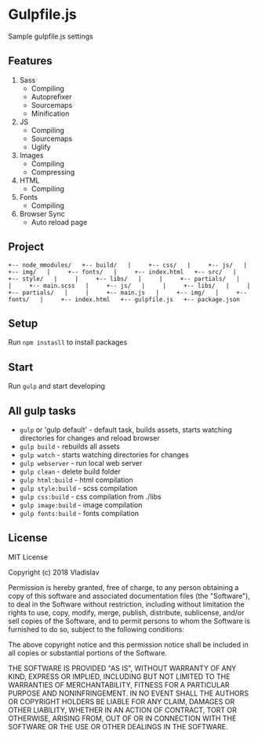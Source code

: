 # Gulpfile.js
Sample gulpfile.js settings

## Features
1. Sass
   * Compiling
   * Autoprefixer
   * Sourcemaps
   * Minification 
2. JS
   * Compiling
   * Sourcemaps 
   * Uglify
3. Images
   * Compiling
   * Compressing
4. HTML
   * Compiling
5. Fonts
   * Compiling
6. Browser Sync
   * Auto reload page
   
## Project
`+-- node_mmodules/  
+-- build/  
|     +-- css/  
|     +-- js/  
|     +-- img/  
|     +-- fonts/  
|     +-- index.html  
+-- src/  
|     +-- style/  
|     |     +-- libs/  
|     |     +-- partials/  
|     |     +-- main.scss  
|     +-- js/  
|     |     +-- libs/  
|     |     +-- partials/  
|     |     +-- main.js  
|     +-- img/  
|     +-- fonts/  
|     +-- index.html  
+-- gulpfile.js  
+-- package.json`

## Setup
Run `npm instasll` to install packages

## Start
Run `gulp` and start developing

## All gulp tasks
* `gulp` or 'gulp default' - default task, builds assets, starts watching directories for changes and reload browser
* `gulp build` - rebuilds all assets
* `gulp watch` - starts watching directories for changes
* `gulp webserver` - run local web server
* `gulp clean` - delete build folder
* `gulp html:build` - html compilation
* `gulp style:build` - scss compilation
* `gulp css:build` - css compilation from ./libs
* `gulp image:build` - image compilation
* `gulp fonts:build` - fonts compilation

## License
MIT License

Copyright (c) 2018 Vladislav

Permission is hereby granted, free of charge, to any person obtaining a copy
of this software and associated documentation files (the "Software"), to deal
in the Software without restriction, including without limitation the rights
to use, copy, modify, merge, publish, distribute, sublicense, and/or sell
copies of the Software, and to permit persons to whom the Software is
furnished to do so, subject to the following conditions:

The above copyright notice and this permission notice shall be included in all
copies or substantial portions of the Software.

THE SOFTWARE IS PROVIDED "AS IS", WITHOUT WARRANTY OF ANY KIND, EXPRESS OR
IMPLIED, INCLUDING BUT NOT LIMITED TO THE WARRANTIES OF MERCHANTABILITY,
FITNESS FOR A PARTICULAR PURPOSE AND NONINFRINGEMENT. IN NO EVENT SHALL THE
AUTHORS OR COPYRIGHT HOLDERS BE LIABLE FOR ANY CLAIM, DAMAGES OR OTHER
LIABILITY, WHETHER IN AN ACTION OF CONTRACT, TORT OR OTHERWISE, ARISING FROM,
OUT OF OR IN CONNECTION WITH THE SOFTWARE OR THE USE OR OTHER DEALINGS IN THE
SOFTWARE.

